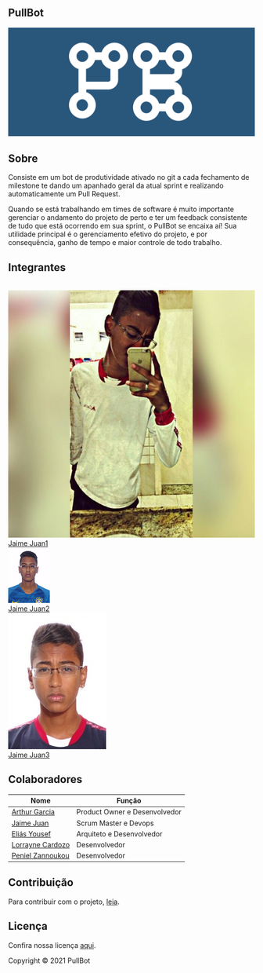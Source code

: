 ## PullBot

<img src="imagens/logo.png" width="auto" height="auto">

## Sobre
Consiste em um bot de produtividade ativado no git a cada fechamento de milestone te dando um apanhado geral da atual sprint e realizando automaticamente um Pull Request. 

Quando se está trabalhando em times de software é muito importante gerenciar o andamento do projeto de perto e ter um feedback consistente de tudo que está ocorrendo em sua sprint, o PullBot se encaixa aí! Sua utilidade principal é o gerenciamento efetivo do projeto, e por consequência, ganho de tempo e maior controle de todo trabalho.

## Integrantes

<br>
<div class="container">
  <div class="row">
    <div class="col-sm container-img">
        <img src="./assets/img/1.jpg" alt="..." class="img-thumbnail image">
            <div class="middle">
              <div class="text">
                <a href="https://github.com/JaimeJuan11">Jaime Juan1</a>
              </div>
            </div>
    </div>
    <div class="col-sm container-img">
      <img src="./assets/img/2.jpg" alt="..." class="img-thumbnail image">  
          <div class="middle">
            <div class="text">
            <a href="https://github.com/JaimeJuan11">Jaime Juan2</a>
            </div>
          </div>
    </div>
    <div class="col-sm container-img">
    <img src="./assets/img/3.jpg" alt="..." class="img-thumbnail image">
        <div class="middle">
          <div class="text">
          <a href="https://github.com/JaimeJuan11">Jaime Juan3</a>
          </div>
        </div>
    </div>
  </div>

## Colaboradores
|Nome|  Função| 
|----|--------|
[Arthur Garcia](https://github.com/ArthurMeloG)| Product Owner e Desenvolvedor|
[Jaime Juan](https://github.com/JaimeJuan11)| Scrum Master e Devops|
[Eliás Yousef](https://github.com/ingridSCarvalho)| Arquiteto e Desenvolvedor|
[Lorrayne Cardozo](https://github.com/LorrayneCardozo)| Desenvolvedor|
[Peniel Zannoukou](https://github.com/eliasyousef00)| Desenvolvedor|
## Contribuição

Para contribuir com o projeto, [leia](https://github.com/fga-eps-mds/PullBot/blob/master/CONTRIBUTING.md).

## Licença
Confira nossa licença [aqui](https://github.com/fga-eps-mds/PullBot/blob/master/LICENSE).

Copyright &copy; 2021 PullBot
